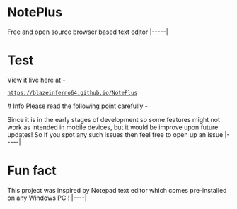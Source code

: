 # NotePlus
Free and open source browser based text editor
|-----|

# Test

View it live here at -

<a href="https://blazeinferno64.github.io/NotePlus">

```
https://blazeinferno64.github.io/NotePlus
```
</a>
# Info
Please read the following point carefully -

<br>

Since it is in the early stages of development so some features might not work as intended in mobile devices, but it would be improve upon future updates! So if you spot any such issues then feel free to open up an issue
|-----|

# Fun fact
 This project was inspired by Notepad text editor which comes pre-installed on any Windows PC !
 |----|
